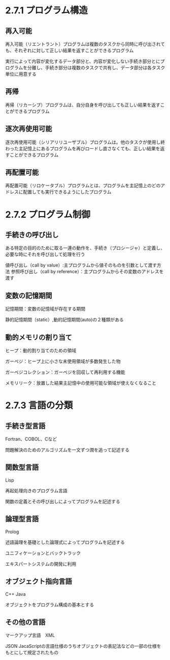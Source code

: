 # 2.7.1 プログラム構造
## 再入可能
再入可能（リエントラント）プログラムは複数のタスクから同時に呼び出されても、それぞれに対して正しい結果を返すことができるプログラム

実行によって内容が変化するデータ部分と、内容が変化しない手続き部分とにプログラムを分離し、手続き部分は複数のタスクで共有し、データ部分は各タスク単位に用意する

## 再帰
再帰（リカーシブ）プログラムは、自分自身を呼び出しても正しい結果を返すことができるプログラム

## 逐次再使用可能
逐次再使用可能（シリアリリユーザブル）プログラムは。他のタスクが使用し終わった主記憶上にあるプログラムを再びロードし直さなくても、正しい結果を返すことができるプログラム

## 再配置可能
再配置可能（リロケータブル）プログラムとは、プログラムを主記憶上のどのアドレスに配置しても実行できるようにしたプログラム

# 2.7.2 プログラム制御
## 手続きの呼び出し
ある特定の目的のために取る一連の動作を、手続き（プロシージャ）と定義し、必要な時にそれを呼び出して処理を行う

値呼び出し（call by value）:主プログラムから値そのものを引数として渡す方法
参照呼び出し（call by reference）：主プログラムからその変数のアドレスを渡す

## 変数の記憶期間
記憶期間：変数の記憶域が存在する期間

静的記憶期間（static）,動的記憶期間(auto)の２種類がある

## 動的メモリの割り当て
ヒープ：動的割り当てのための領域

ガーベジ：ヒープ上に小さな未使用領域が多数発生した物

ガーベジコレクション：ガーベジを回収して再利用する機能

メモリリーク：放置した結果主記憶中の使用可能な領域が使えなくなること

# 2.7.3 言語の分類
## 手続き型言語
Fortran、COBOL、Cなど

問題解決のためのアルゴリズムを一文ずつ潤を追って記述する

## 関数型言語
Lisp

再起処理向きのプログラム言語

関数の定義とその呼び出しによってプログラムを記述する

## 論理型言語
Prolog

述語論理を基礎とした論理式によってプログラムを記述する

ユニフィケーションとバックトラック

エキスパートシステムの開発に利用

## オブジェクト指向言語
C++ Java

オブジェクトをプログラム構成の基本とする

## その他の言語
マークアップ言語　XML 

JSON JacaScriptの言語仕様のうちオブジェクトの表記法などの一部の仕様をもとにして規定されたもの




